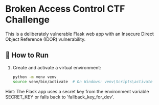 # Broken Access Control CTF Challenge

This is a deliberately vulnerable Flask web app with an Insecure Direct Object Reference (IDOR) vulnerability.

## 🧪 How to Run

1. Create and activate a virtual environment:
   ```bash
   python -m venv venv
   source venv/bin/activate  # On Windows: venv\Scripts\activate


Hint: The Flask app uses a secret key from the environment variable SECRET_KEY or falls back to 'fallback_key_for_dev'.